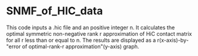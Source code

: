 # SNMF_of_HIC_data
This code inputs a .hic file and an positive integer n. It calculates the optimal symmetric non-negative rank r approximation of HiC contact matrix for all r less than or equal to n. The results are displayed as a r(x-axis)-by-"error of optimal-rank-r approximation"(y-axis) graph. 


